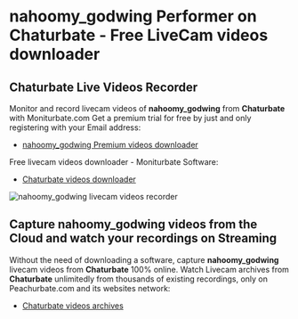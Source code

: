 # nahoomy_godwing Performer on Chaturbate - Free LiveCam videos downloader

## Chaturbate Live Videos Recorder

Monitor and record livecam videos of **nahoomy_godwing** from **Chaturbate** with Moniturbate.com
Get a premium trial for free by just and only registering with your Email address:
* [nahoomy_godwing Premium videos downloader](https://moniturbate.com/request-demo-licence-key.html)

Free livecam videos downloader - Moniturbate Software:
* [Chaturbate videos downloader](https://moniturbate.com/moniturbate-download-software.html)

![nahoomy_godwing livecam videos recorder](https://peachurnet.com/templates/moniturbate-software.png)


## Capture nahoomy_godwing videos from the Cloud and watch your recordings on Streaming

Without the need of downloading a software, capture **nahoomy_godwing** livecam videos from **Chaturbate** 100% online.
Watch Livecam archives from **Chaturbate** unlimitedly from thousands of existing recordings, only on Peachurbate.com and its websites network:
* [Chaturbate videos archives](https://peachurnet.com/)